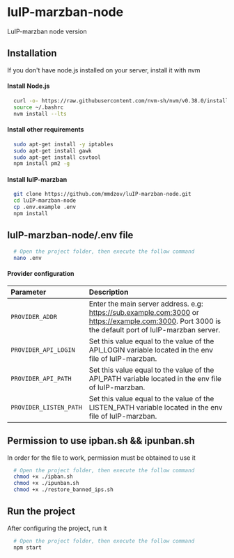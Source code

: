 # luIP-marzban-node
LuIP-marzban node version


## Installation

If you don't have node.js installed on your server, install it with nvm


#### Install Node.js
```bash
  curl -o- https://raw.githubusercontent.com/nvm-sh/nvm/v0.38.0/install.sh | bash
  source ~/.bashrc
  nvm install --lts
```

#### Install other requirements

```bash
  sudo apt-get install -y iptables
  sudo apt-get install gawk
  sudo apt-get install csvtool
  npm install pm2 -g
```


#### Install luIP-marzban
```bash
  git clone https://github.com/mmdzov/luIP-marzban-node.git
  cd luIP-marzban-node
  cp .env.example .env
  npm install
```


## luIP-marzban-node/.env file
```bash
  # Open the project folder, then execute the follow command
  nano .env
```


#### Provider configuration
| Parameter | Description                |
| :-------- | :------------------------- |
| `PROVIDER_ADDR` | Enter the main server address. e.g: https://sub.example.com:3000 or https://example.com:3000. Port 3000 is the default port of luIP-marzban server.  |
| `PROVIDER_API_LOGIN` | Set this value equal to the value of the API_LOGIN variable located in the env file of luIP-marzban. |
| `PROVIDER_API_PATH` | Set this value equal to the value of the API_PATH variable located in the env file of luIP-marzban. |
| `PROVIDER_LISTEN_PATH` | Set this value equal to the value of the LISTEN_PATH variable located in the env file of luIP-marzban. |


## Permission to use ipban.sh && ipunban.sh
In order for the file to work, permission must be obtained to use it
```bash
  # Open the project folder, then execute the follow command
  chmod +x ./ipban.sh
  chmod +x ./ipunban.sh
  chmod +x ./restore_banned_ips.sh
```


## Run the project
After configuring the project, run it
```bash
  # Open the project folder, then execute the follow command
  npm start

```
